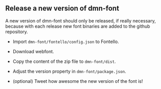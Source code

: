 ## Release a new version of dmn-font

A new version of dmn-font should only be released, if really necessary, because with each release new font binaries are added to the github repository.

- Import `dmn-font/fontello/config.json` to Fontello.

- Download webfont.

- Copy the content of the zip file to `dmn-font/dist`.

- Adjust the version property in `dmn-font/package.json`.

- (optional) Tweet how awesome the new version of the font is!
